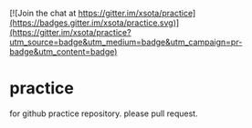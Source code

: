 [![Join the chat at https://gitter.im/xsota/practice](https://badges.gitter.im/xsota/practice.svg)](https://gitter.im/xsota/practice?utm_source=badge&utm_medium=badge&utm_campaign=pr-badge&utm_content=badge) 
# practice

for github practice repository.
please pull request.

